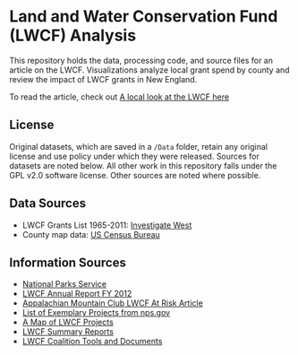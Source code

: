 # Land and Water Conservation Fund (LWCF) Analysis

This repository holds the data, processing code, and source files for an article on the LWCF. Visualizations analyze local grant spend by county and review the impact of LWCF grants in New England.

To read the article, check out [A local look at the LWCF here](https://hkuz.github.io/DataScienceForConservation_LWCF/)

## License

Original datasets, which are saved in a `/Data` folder, retain any original license and use policy under which they were released. Sources for datasets are noted below. All other work in this repository falls under the GPL v2.0 software license. Other sources are noted where possible.


## Data Sources

- LWCF Grants List 1965-2011: <a href="http://www.invw.org/2012/06/11/lwcf-grants-database-1283/" target="_blank">Investigate West</a>
- County map data: <a href="www.census.gov" target="_blank">US Census Bureau</a>

## Information Sources

- <a href="https://www.nps.gov/subjects/lwcf/index.htm" target="_blank">National Parks Service</a>
- <a href="https://www.nps.gov/subjects/lwcf/upload/LWCF-Annual-Report-2012.pdf" target="_blank">LWCF Annual Report FY 2012</a>
- <a href="https://www.outdoors.org/articles/amc-outdoors/this-land-is-your-land" target="_blank">Appalachian Mountain Club LWCF At Risk Article</a>
- <a href="https://www.nps.gov/subjects/lwcf/exemplary-projects.htm" target="_blank">List of Exemplary Projects from nps.gov</a>
- <a href="https://wilderness.org/mapping-land-and-water-conservation-fund-lwcf" target="_blank">A Map of LWCF Projects</a>
- <a href="https://waso-lwcf.ncrc.nps.gov/public/index.cfm" target="_blank">LWCF Summary Reports</a>
- <a href="https://www.lwcfcoalition.com/tools/" target="_blank">LWCF Coalition Tools and Documents</a>


